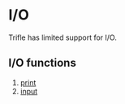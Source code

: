 # I/O

Trifle has limited support for I/O.

## I/O functions

1. [print](IO-Print.md)
2. [input](IO-Input.md)
